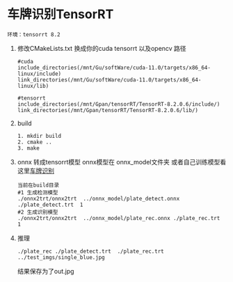 # 车牌识别TensorRT

    环境：tensorrt 8.2

1. 修改CMakeLists.txt  换成你的cuda  tensorrt  以及opencv 路径

   ```
   #cuda 
   include_directories(/mnt/Gu/softWare/cuda-11.0/targets/x86_64-linux/include)
   link_directories(/mnt/Gu/softWare/cuda-11.0/targets/x86_64-linux/lib)

   #tensorrt 
   include_directories(/mnt/Gpan/tensorRT/TensorRT-8.2.0.6/include/)
   link_directories(/mnt/Gpan/tensorRT/TensorRT-8.2.0.6/lib/)
   ```
2. build

   ```
   1. mkdir build
   2. cmake ..
   3. make

   ```
3. onnx 转成tensorrt模型  onnx模型在 onnx_model文件夹   或者自己训练模型看这里[车牌识别](https://github.com/we0091234/Chinese_license_plate_detection_recognition)

   ```
   当前在build目录
   #1 生成检测模型
   ./onnx2trt/onnx2trt  ../onnx_model/plate_detect.onnx ./plate_detect.trt  1
   #2 生成识别模型
   ./onnx2trt/onnx2trt  ../onnx_model/plate_rec.onnx ./plate_rec.trt  1
   ```
4. 推理

   ```
   ./plate_rec ./plate_detect.trt  ./plate_rec.trt ../test_imgs/single_blue.jpg
   ```
   结果保存为了out.jpg
